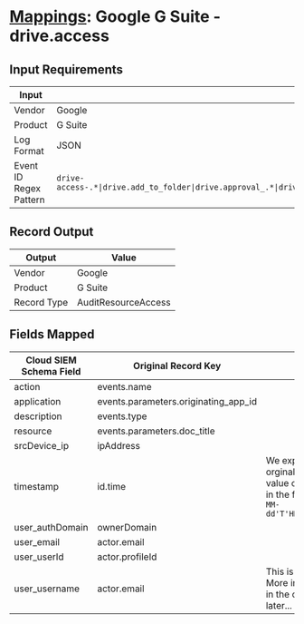 # [Mappings](README.md): Google G Suite - drive.access

## Input Requirements

|Input|Value|
|-----|-----|
|Vendor|Google|
|Product|G Suite|
|Log Format|JSON|
|Event ID Regex Pattern|`drive-access-.*\|drive.add_to_folder\|drive.approval_.*\|drive.create\|drive.delete\|drive.download\|drive.edit\|drive.lock\|drive.move\|drive.preview\|drive.print\|drive.remove_from_folder\|drive.rename\|drive.restore\|drive.sheets_import_range\|drive.trash\|drive.unlock\|drive.upload\|drive.view\|drive.storage_usage_update\|drive.copy\|drive.untrash\|drive.team_drive_membership_change`|

## Record Output

|Output|Value|
|------|-----|
|Vendor|Google|
|Product|G Suite|
|Record Type|AuditResourceAccess|

## Fields Mapped

|Cloud SIEM Schema Field|Original Record Key|Notes|
|-----------------------|-------------------|-----|
|action|events.name||
|application|events.parameters.originating_app_id||
|description|events.type||
|resource|events.parameters.doc_title||
|srcDevice_ip|ipAddress||
|timestamp|id.time|We expect the orginal record value of `id.time` is in the format `yyyy-MM-dd'T'HH:mm:ss.SSSZ`|
|user_authDomain|ownerDomain||
|user_email|actor.email||
|user_userId|actor.profileId||
|user_username|actor.email|This is a split field. More info to come in the catalog later...|

